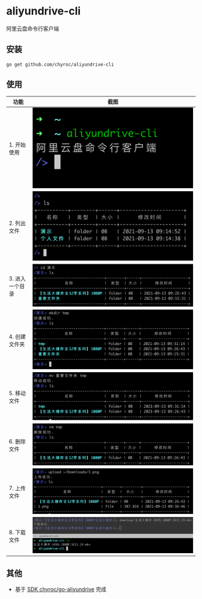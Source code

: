 # aliyundrive-cli

阿里云盘命令行客户端

## 安装

```shell
go get github.com/chyroc/aliyundrive-cli
```

## 使用

|  功能   | 截图  |
|  ----  | ----  |
| 1. 开始使用  | ![](./screenshots/1.start.png) |
| 2. 列出文件  | ![](./screenshots/2.ls.png) |
| 3. 进入一个目录  | ![](./screenshots/3.cd.png) |
| 4. 创建文件夹  | ![](./screenshots/4.mkdir.png) |
| 5. 移动文件  | ![](./screenshots/5.mv.png) |
| 6. 删除文件  | ![](./screenshots/6.rm.png) |
| 7. 上传文件  | ![](./screenshots/7.upload.png) |
| 8. 下载文件  | ![](./screenshots/8.download.png) |

## 其他

- 基于 [SDK chyroc/go-aliyundrive](https://github.com/chyroc/go-aliyundrive) 完成
